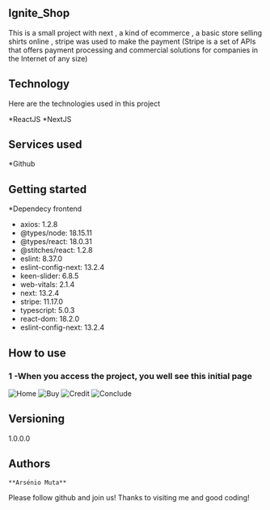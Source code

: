 
## Ignite_Shop
This is a small project with next , a kind of ecommerce , a basic store selling shirts online , stripe was used to make the payment (Stripe is a set of APIs that offers payment processing and commercial solutions for companies in the Internet of any size)

## Technology

Here are the technologies used in this project

*ReactJS
*NextJS

## Services used

*Github

## Getting started
  
 *Dependecy frontend
  - axios: 1.2.8
  - @types/node: 18.15.11
  - @types/react: 18.0.31
  - @stitches/react: 1.2.8
  - eslint: 8.37.0
  - eslint-config-next: 13.2.4
  - keen-slider: 6.8.5
  - web-vitals: 2.1.4
  - next: 13.2.4
  - stripe: 11.17.0
  - typescript: 5.0.3
  - react-dom: 18.2.0
  - eslint-config-next: 13.2.4

 ## How to use
 
 ### 1 -When you access the project, you well see this initial page
 
 ![Home](https://user-images.githubusercontent.com/89365650/230476878-54769d73-faab-41c6-ae36-f1cda80f4da0.png)
  ![Buy](https://user-images.githubusercontent.com/89365650/230477501-da200ed8-7603-46d2-a5bc-e772586d0ede.png)
  ![Credit](https://user-images.githubusercontent.com/89365650/230477671-9878bf10-06e4-4fcc-9907-d92580b4889d.png)
  ![Conclude](https://user-images.githubusercontent.com/89365650/230477764-0ec321c5-bdb4-4773-878a-741057889630.png)
    
 ## Versioning
 
 1.0.0.0
 
 ## Authors
 
    **Arsénio Muta**
   
   Please follow github and join us! 
   Thanks to visiting me and good coding!
  
